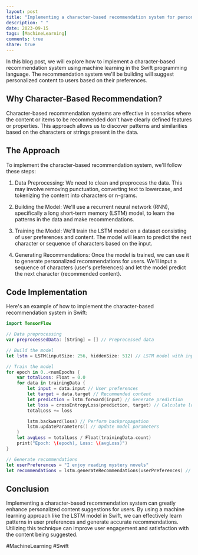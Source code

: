```yaml
---
layout: post
title: "Implementing a character-based recommendation system for personalized content suggestions using machine learning in Swift"
description: " "
date: 2023-09-15
tags: [MachineLearning]
comments: true
share: true
---
```


In this blog post, we will explore how to implement a character-based recommendation system using machine learning in the Swift programming language. The recommendation system we'll be building will suggest personalized content to users based on their preferences.

## Why Character-Based Recommendation?

Character-based recommendation systems are effective in scenarios where the content or items to be recommended don't have clearly defined features or properties. This approach allows us to discover patterns and similarities based on the characters or strings present in the data.

## The Approach

To implement the character-based recommendation system, we'll follow these steps:

1. Data Preprocessing: We need to clean and preprocess the data. This may involve removing punctuation, converting text to lowercase, and tokenizing the content into characters or n-grams.

2. Building the Model: We'll use a recurrent neural network (RNN), specifically a long short-term memory (LSTM) model, to learn the patterns in the data and make recommendations.

3. Training the Model: We'll train the LSTM model on a dataset consisting of user preferences and content. The model will learn to predict the next character or sequence of characters based on the input.

4. Generating Recommendations: Once the model is trained, we can use it to generate personalized recommendations for users. We'll input a sequence of characters (user's preferences) and let the model predict the next character (recommended content).

## Code Implementation

Here's an example of how to implement the character-based recommendation system in Swift:

```swift
import TensorFlow

// Data preprocessing
var preprocessedData: [String] = [] // Preprocessed data

// Build the model
let lstm = LSTM(inputSize: 256, hiddenSize: 512) // LSTM model with input size 256 and hidden size 512

// Train the model
for epoch in 0..<numEpochs {
    var totalLoss: Float = 0.0
    for data in trainingData {
        let input = data.input // User preferences
        let target = data.target // Recommended content
        let prediction = lstm.forward(input) // Generate prediction
        let loss = crossEntropyLoss(prediction, target) // Calculate loss
        totalLoss += loss

        lstm.backward(loss) // Perform backpropagation
        lstm.updateParameters() // Update model parameters
    }
    let avgLoss = totalLoss / Float(trainingData.count)
    print("Epoch: \(epoch), Loss: \(avgLoss)")
}

// Generate recommendations
let userPreferences = "I enjoy reading mystery novels"
let recommendations = lstm.generateRecommendations(userPreferences) // Generate recommended content
```

## Conclusion

Implementing a character-based recommendation system can greatly enhance personalized content suggestions for users. By using a machine learning approach like the LSTM model in Swift, we can effectively learn patterns in user preferences and generate accurate recommendations. Utilizing this technique can improve user engagement and satisfaction with the content being suggested.

#MachineLearning #Swift